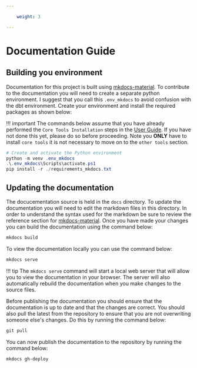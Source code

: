 ```yaml
---

    weight: 3

---
```

# Documentation Guide

## Building you environment 
Documentation for this project is built using [mkdocs-material](https://squidfunk.github.io/mkdocs-material/). To contribute to the documentation you will need to create a separate python environment. I suggest that you call this `.env_mkdocs` to avoid confusion with the dbt environment. Create your environment and install the required packages as shown below:

!!! important 
    The commands below assume that you have already performed the `Core Tools Installation` steps in the [User Guide](../user_guide/index.md#core-tools-installation). If you have not done this yet, please do so before proceeding. Note you **ONLY** have to install `core tools` it is not necessary to move on to the `other tools` section. 

``` powershell title="Create and activate the Python environment"
# Create and activate the Python environment
python -m venv .env_mkdocs
.\.env_mkdocs\Scripts\activate.ps1
pip install -r ./requirements_mkdocs.txt

```

## Updating the documentation
The docucementation source is held in the `docs` directory. To update the documentation you will need to edit the markdown files in this directory. In order to understand the syntax used for the markdown be sure to review the reference section for [mkdocs-material](https://squidfunk.github.io/mkdocs-material/reference/). Once you have made your changes you can build the documentation using the command below:

``` powershell title="Build the documentation"
mkdocs build
```

To view the documentation locally you can use the command below:

``` powershell title="View the documentation locally"
mkdocs serve
```

!!! tip
    The `mkdocs serve` command will start a local web server that will allow you to view the documentation in your browser. The server will also automatically rebuild the documentation when you make changes to the source files.


Before publishing the documentation you should ensure that the documentation is up to date and that the changes are correct. You should also pull the latest from the repository to ensure that you are not overwriting someone else's changes. Do this by running the command below:

``` powershell title="Pull the latest changes from the repository"
git pull
```

You can now publish the documentation to the repository by running the command below:

``` powershell title="Publish the documentation"
mkdocs gh-deploy
```
